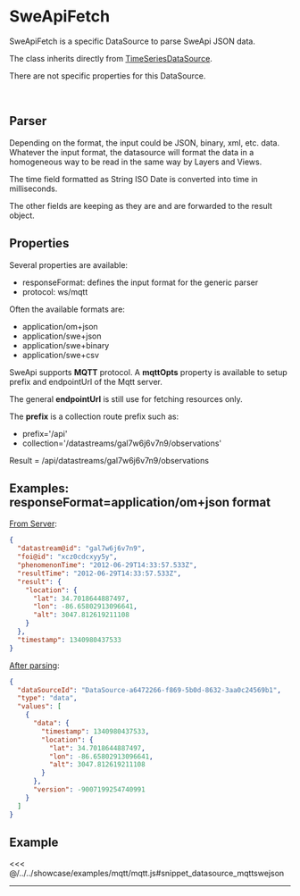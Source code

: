 # SweApiFetch

SweApiFetch is a specific DataSource to parse SweApi JSON data.

The class inherits directly from [TimeSeriesDataSource](general.md).

There are not specific properties for this DataSource.

<br/>
<DocumentationLoad path="/guide/api/SweApiFetch.html"/>

## Parser

Depending on the format, the input could be JSON, binary, xml, etc. data.
Whatever the input format, the datasource will format the data in a homogeneous way to be read in the same way by Layers
and Views.

The time field formatted as String ISO Date is converted into time in milliseconds.

The other fields are keeping as they are and are forwarded to the result object.

## Properties

Several properties are available:
- responseFormat: defines the input format for the generic parser
- protocol: ws/mqtt

Often the available formats are:
- application/om+json
- application/swe+json
- application/swe+binary
- application/swe+csv

SweApi supports **MQTT** protocol. 
A **mqttOpts** property is available to setup prefix and endpointUrl of the Mqtt server.

The general **endpointUrl** is still use for fetching resources only.

The **prefix** is a collection route prefix such as:

- prefix='/api'
- collection='/datastreams/gal7w6j6v7n9/observations'
 
Result =  /api/datastreams/gal7w6j6v7n9/observations

## Examples: responseFormat=application/om+json format

<ins>From Server</ins>:

```json
{
  "datastream@id": "gal7w6j6v7n9",
  "foi@id": "xcz0cdcxyy5y",
  "phenomenonTime": "2012-06-29T14:33:57.533Z",
  "resultTime": "2012-06-29T14:33:57.533Z",
  "result": {
    "location": {
      "lat": 34.7018644887497,
      "lon": -86.65802913096641,
      "alt": 3047.812619211108
    }
  },
  "timestamp": 1340980437533
}
```

<ins>After parsing</ins>:

```json
{
  "dataSourceId": "DataSource-a6472266-f869-5b0d-8632-3aa0c24569b1",
  "type": "data",
  "values": [
    {
      "data": {
        "timestamp": 1340980437533,
        "location": {
          "lat": 34.7018644887497,
          "lon": -86.65802913096641,
          "alt": 3047.812619211108
        }
      },
      "version": -9007199254740991
    }
  ]
}
```

## Example

<<< @/../../showcase/examples/mqtt/mqtt.js#snippet_datasource_mqttswejson

<hr class="demo-hr"/>

<Example path="/showcase/mqtt.html" style="border:none;width:100%;height: 500px" />
